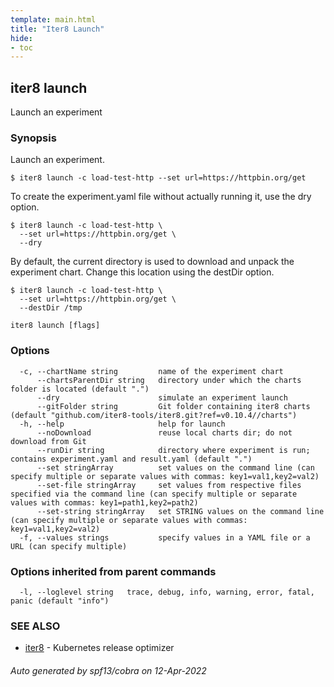 ```yaml
---
template: main.html
title: "Iter8 Launch"
hide:
- toc
---
```

## iter8 launch

Launch an experiment

### Synopsis


Launch an experiment. 

	$ iter8 launch -c load-test-http --set url=https://httpbin.org/get

To create the experiment.yaml file without actually running it, use the dry option.

	$ iter8 launch -c load-test-http \
	  --set url=https://httpbin.org/get \
	  --dry

By default, the current directory is used to download and unpack the experiment chart. Change this location using the destDir option.

	$ iter8 launch -c load-test-http \
	  --set url=https://httpbin.org/get \
	  --destDir /tmp


```
iter8 launch [flags]
```

### Options

```
  -c, --chartName string         name of the experiment chart
      --chartsParentDir string   directory under which the charts folder is located (default ".")
      --dry                      simulate an experiment launch
      --gitFolder string         Git folder containing iter8 charts (default "github.com/iter8-tools/iter8.git?ref=v0.10.4//charts")
  -h, --help                     help for launch
      --noDownload               reuse local charts dir; do not download from Git
      --runDir string            directory where experiment is run; contains experiment.yaml and result.yaml (default ".")
      --set stringArray          set values on the command line (can specify multiple or separate values with commas: key1=val1,key2=val2)
      --set-file stringArray     set values from respective files specified via the command line (can specify multiple or separate values with commas: key1=path1,key2=path2)
      --set-string stringArray   set STRING values on the command line (can specify multiple or separate values with commas: key1=val1,key2=val2)
  -f, --values strings           specify values in a YAML file or a URL (can specify multiple)
```

### Options inherited from parent commands

```
  -l, --loglevel string   trace, debug, info, warning, error, fatal, panic (default "info")
```

### SEE ALSO

* [iter8](iter8.md)	 - Kubernetes release optimizer

###### Auto generated by spf13/cobra on 12-Apr-2022
